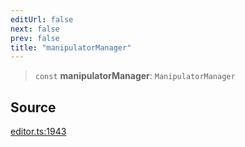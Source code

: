 ```yaml
---
editUrl: false
next: false
prev: false
title: "manipulatorManager"
---
```


> `const` **manipulatorManager**: `ManipulatorManager`

## Source

[editor.ts:1943](https://github.com/dgmjs/dgmjs/blob/main/packages/core/src/editor.ts#L1943)
